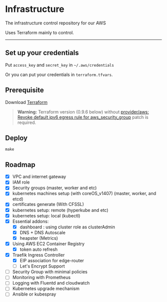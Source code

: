 # Infrastructure

The infrastructure control repository for our AWS

Uses Terraform mainly to control.

---

## Set up your credentials
Put `access_key` and `secret_key` in `~/.aws/credentials`

Or you can put your credentials in `terraform.tfvars`.

## Prerequisite

Download [Terraform](https://www.terraform.io/)

> **Warning:** Terraform version (0.9.6 below) without [provider/aws: Revoke default ipv6 egress rule for aws_security_group](https://github.com/hashicorp/terraform/pull/15075) patch is required.

## Deploy
```
make
```

## Roadmap
- [x] VPC and internet gateway
- [x] IAM role
- [x] Security groups (master, worker and etc)
- [x] kubernetes machines setup (with coreOS_v1407) (master, worker, and etcd)
- [x] certificates generate (With CFSSL)
- [x] kubernetes setup: remote (hyperkube and etc)
- [x] kubernetes setup: local (kubectl)
- [x] Essential addons:
  - [x] dashboard : using cluster role as clusterAdmin
  - [x] DNS + DNS Autoscale
  - [x] heapster (Metrics)
- [x] Using AWS EC2 Container Registry
  - [x] token auto refresh
- [x] Traefik Ingress Controller
  - [x] EIP association for edge-router
  - [ ] Let's Encrypt Support
- [ ] Security Group with minimal policies
- [ ] Monitoring with Prometheus
- [ ] Logging with Fluentd and cloudwatch
- [ ] Kubernetes upgrade mechanism
- [ ] Ansible or kubespray
